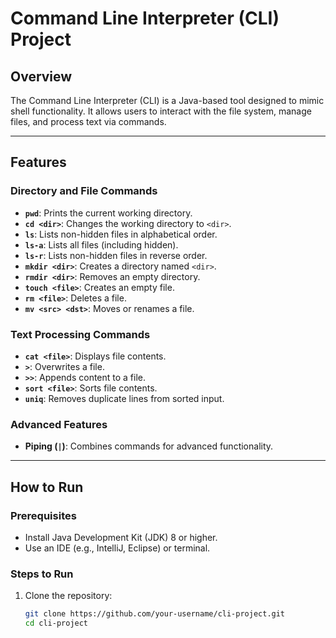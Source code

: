 # Command Line Interpreter (CLI) Project

## Overview
The Command Line Interpreter (CLI) is a Java-based tool designed to mimic shell functionality. It allows users to interact with the file system, manage files, and process text via commands.

---

## Features
### Directory and File Commands
- **`pwd`**: Prints the current working directory.
- **`cd <dir>`**: Changes the working directory to `<dir>`.
- **`ls`**: Lists non-hidden files in alphabetical order.
- **`ls-a`**: Lists all files (including hidden).
- **`ls-r`**: Lists non-hidden files in reverse order.
- **`mkdir <dir>`**: Creates a directory named `<dir>`.
- **`rmdir <dir>`**: Removes an empty directory.
- **`touch <file>`**: Creates an empty file.
- **`rm <file>`**: Deletes a file.
- **`mv <src> <dst>`**: Moves or renames a file.

### Text Processing Commands
- **`cat <file>`**: Displays file contents.
- **`>`**: Overwrites a file.
- **`>>`**: Appends content to a file.
- **`sort <file>`**: Sorts file contents.
- **`uniq`**: Removes duplicate lines from sorted input.

### Advanced Features
- **Piping (`|`)**: Combines commands for advanced functionality.

---

## How to Run
### Prerequisites
- Install Java Development Kit (JDK) 8 or higher.
- Use an IDE (e.g., IntelliJ, Eclipse) or terminal.

### Steps to Run
1. Clone the repository:
   ```sh
   git clone https://github.com/your-username/cli-project.git
   cd cli-project
